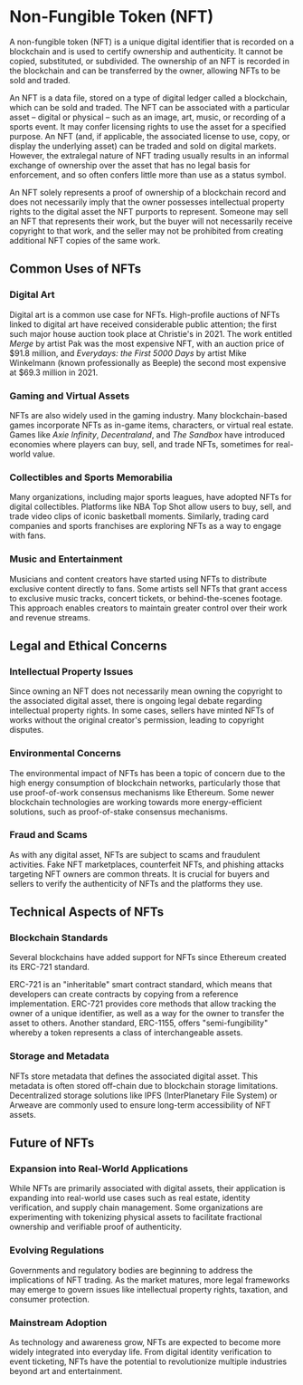 # Non-Fungible Token (NFT)

A non-fungible token (NFT) is a unique digital identifier that is recorded on a blockchain and is used to certify ownership and authenticity. It cannot be copied, substituted, or subdivided. The ownership of an NFT is recorded in the blockchain and can be transferred by the owner, allowing NFTs to be sold and traded.

An NFT is a data file, stored on a type of digital ledger called a blockchain, which can be sold and traded. The NFT can be associated with a particular asset – digital or physical – such as an image, art, music, or recording of a sports event. It may confer licensing rights to use the asset for a specified purpose. An NFT (and, if applicable, the associated license to use, copy, or display the underlying asset) can be traded and sold on digital markets. However, the extralegal nature of NFT trading usually results in an informal exchange of ownership over the asset that has no legal basis for enforcement, and so often confers little more than use as a status symbol.

An NFT solely represents a proof of ownership of a blockchain record and does not necessarily imply that the owner possesses intellectual property rights to the digital asset the NFT purports to represent. Someone may sell an NFT that represents their work, but the buyer will not necessarily receive copyright to that work, and the seller may not be prohibited from creating additional NFT copies of the same work.

## Common Uses of NFTs

### Digital Art
Digital art is a common use case for NFTs. High-profile auctions of NFTs linked to digital art have received considerable public attention; the first such major house auction took place at Christie's in 2021. The work entitled *Merge* by artist Pak was the most expensive NFT, with an auction price of $91.8 million, and *Everydays: the First 5000 Days* by artist Mike Winkelmann (known professionally as Beeple) the second most expensive at $69.3 million in 2021.

### Gaming and Virtual Assets
NFTs are also widely used in the gaming industry. Many blockchain-based games incorporate NFTs as in-game items, characters, or virtual real estate. Games like *Axie Infinity*, *Decentraland*, and *The Sandbox* have introduced economies where players can buy, sell, and trade NFTs, sometimes for real-world value.

### Collectibles and Sports Memorabilia
Many organizations, including major sports leagues, have adopted NFTs for digital collectibles. Platforms like NBA Top Shot allow users to buy, sell, and trade video clips of iconic basketball moments. Similarly, trading card companies and sports franchises are exploring NFTs as a way to engage with fans.

### Music and Entertainment
Musicians and content creators have started using NFTs to distribute exclusive content directly to fans. Some artists sell NFTs that grant access to exclusive music tracks, concert tickets, or behind-the-scenes footage. This approach enables creators to maintain greater control over their work and revenue streams.

## Legal and Ethical Concerns

### Intellectual Property Issues
Since owning an NFT does not necessarily mean owning the copyright to the associated digital asset, there is ongoing legal debate regarding intellectual property rights. In some cases, sellers have minted NFTs of works without the original creator's permission, leading to copyright disputes.

### Environmental Concerns
The environmental impact of NFTs has been a topic of concern due to the high energy consumption of blockchain networks, particularly those that use proof-of-work consensus mechanisms like Ethereum. Some newer blockchain technologies are working towards more energy-efficient solutions, such as proof-of-stake consensus mechanisms.

### Fraud and Scams
As with any digital asset, NFTs are subject to scams and fraudulent activities. Fake NFT marketplaces, counterfeit NFTs, and phishing attacks targeting NFT owners are common threats. It is crucial for buyers and sellers to verify the authenticity of NFTs and the platforms they use.

## Technical Aspects of NFTs

### Blockchain Standards
Several blockchains have added support for NFTs since Ethereum created its ERC-721 standard.

ERC-721 is an "inheritable" smart contract standard, which means that developers can create contracts by copying from a reference implementation. ERC-721 provides core methods that allow tracking the owner of a unique identifier, as well as a way for the owner to transfer the asset to others. Another standard, ERC-1155, offers "semi-fungibility" whereby a token represents a class of interchangeable assets.

### Storage and Metadata
NFTs store metadata that defines the associated digital asset. This metadata is often stored off-chain due to blockchain storage limitations. Decentralized storage solutions like IPFS (InterPlanetary File System) or Arweave are commonly used to ensure long-term accessibility of NFT assets.

## Future of NFTs

### Expansion into Real-World Applications
While NFTs are primarily associated with digital assets, their application is expanding into real-world use cases such as real estate, identity verification, and supply chain management. Some organizations are experimenting with tokenizing physical assets to facilitate fractional ownership and verifiable proof of authenticity.

### Evolving Regulations
Governments and regulatory bodies are beginning to address the implications of NFT trading. As the market matures, more legal frameworks may emerge to govern issues like intellectual property rights, taxation, and consumer protection.

### Mainstream Adoption
As technology and awareness grow, NFTs are expected to become more widely integrated into everyday life. From digital identity verification to event ticketing, NFTs have the potential to revolutionize multiple industries beyond art and entertainment.
   
   
